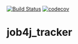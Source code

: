 [![Build Status](https://travis-ci.org/VitaliySolonets/job4j_tracker.svg?branch=master)](https://travis-ci.org/VitaliySolonets/job4j_tracker)
[![codecov](https://codecov.io/gh/VitaliySolonets/job4j_tracker/branch/master/graph/badge.svg)](https://codecov.io/gh/VitaliySolonets/job4j_tracker)
# job4j_tracker